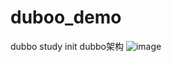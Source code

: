 # duboo_demo
dubbo study init
dubbo架构
![image](https://github.com/tmcreaye/duboo_demo/assets/77196628/1a164e85-390f-4535-b0ed-1be24bcc3e3e)

